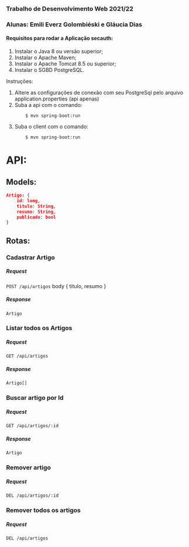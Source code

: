 ### Trabalho de Desenvolvimento Web 2021/22
### Alunas: Emili Everz Golombiéski e Gláucia Dias

#### Requisitos para rodar a Aplicação secauth:

1. Instalar o Java 8 ou versão superior;
2. Instalar o Apache Maven;
3. Instalar o Apache Tomcat 8.5 ou superior;
4. Instalar o SGBD PostgreSQL.

Instruções:

1. Altere as configurações de conexão com seu PostgreSql pelo arquivo application.properties (api apenas)
2. Suba a api com o comando: 
    ```console
        $ mvn spring-boot:run
    ```
2. Suba o client com o comando: 
    ```console
        $ mvn spring-boot:run
    ```

# API:

## Models:
```json
Artigo: {
    id: long,
    titulo: String,
    resumo: String,
    publicado: bool
}
```

## Rotas:
### Cadastrar Artigo
##### Request
`POST /api/artigos` 
body {
    titulo, resumo
}
##### Response
    Artigo
    
### Listar todos os Artigos
##### Request
`GET /api/artigos` 
##### Response
    Artigo[]

### Buscar artigo por Id
##### Request
`GET /api/artigos/:id` 
##### Response
    Artigo

### Remover artigo
##### Request
`DEL /api/artigos/:id` 

### Remover todos os artigos
##### Request
`DEL /api/artigos` 